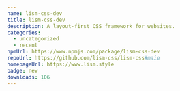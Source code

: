 ```yaml
---
name: lism-css-dev
title: lism-css-dev
description: A layout-first CSS framework for websites.
categories:
  - uncategorized
  - recent
npmUrl: https://www.npmjs.com/package/lism-css-dev
repoUrl: https://github.com/lism-css/lism-css#main
homepageUrl: https://www.lism.style
badge: new
downloads: 106
---
```

